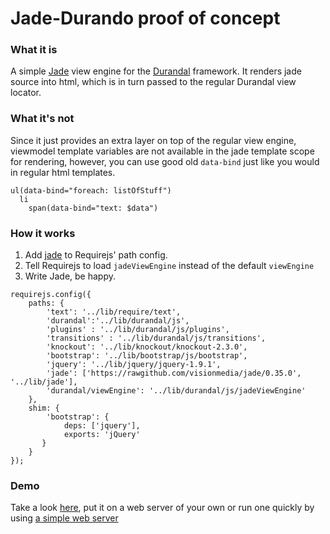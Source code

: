 Jade-Durando proof of concept
========

### What it is ###

A simple [Jade](https://github.com/visionmedia/jade) view engine for the [Durandal](https://github.com/BlueSpire/Durandal) framework.
It renders jade source into html, which is in turn passed to the regular Durandal view locator. 

### What it's not ###

Since it just provides an extra layer on top of the regular view engine, viewmodel template variables are not available in the jade template scope for rendering, however, you can use good old `data-bind` just like you would in regular html templates.

``` 
ul(data-bind="foreach: listOfStuff")
  li
    span(data-bind="text: $data")
```

### How it works ###

1. Add [jade](https://github.com/visionmedia/jade/blob/0.35.0/jade.js) to Requirejs' path config.
2. Tell Requirejs to load `jadeViewEngine` instead of the default `viewEngine`
3. Write Jade, be happy.

```
requirejs.config({
    paths: {
        'text': '../lib/require/text',
        'durandal':'../lib/durandal/js',
        'plugins' : '../lib/durandal/js/plugins',
        'transitions' : '../lib/durandal/js/transitions',
        'knockout': '../lib/knockout/knockout-2.3.0',
        'bootstrap': '../lib/bootstrap/js/bootstrap',
        'jquery': '../lib/jquery/jquery-1.9.1',
        'jade': ['https://rawgithub.com/visionmedia/jade/0.35.0', '../lib/jade'],
        'durandal/viewEngine': '../lib/durandal/js/jadeViewEngine'
    },
    shim: {
        'bootstrap': {
            deps: ['jquery'],
            exports: 'jQuery'
       }
    }
});
```

### Demo ###

Take a look [here](http://jpwesselink.github.io/durandal-jade), put it on a web server of your own or run one quickly by using [a simple web server](https://github.com/nodeapps/http-server)
